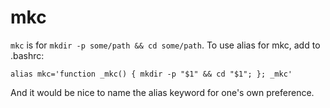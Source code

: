 # mkc
```mkc``` is for ```mkdir -p some/path && cd some/path```.
To use alias for mkc, add to .bashrc:

```
alias mkc='function _mkc() { mkdir -p "$1" && cd "$1"; }; _mkc'
```
And it would be nice to name the alias keyword for one's own preference.
